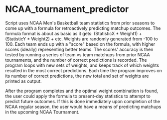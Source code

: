 # NCAA_tournament_predictor

Script uses NCAA Men's Basketball team statistics from prior seasons to come up with a formula for retroactively predicting matchup outcomes.
The formula format is about as basic as it gets: (StatisticX * Weight1) + (StatisticY * Weight2) + etc.
Weights are randomly generated from -100 to 100.
Each team ends up with a "score" based on the formula, with higher scores (ideally) representing better teams.
The scores' accuracy is then tested by running a series of team vs team matchups from prior NCAA tournaments, and the number of correct predictions is recorded.
The program loops with new sets of weights, and keeps track of which weights resulted in the most correct predictions.
Each time the program improves on its number of correct predictions, the new total and set of weights are printed as output.

After the program completes and the optimal weight combination is found, the user could apply the formula to present-day statistics to attempt to predict future outcomes.  If this is done immediately upon completion of the NCAA regular season, the user would have a means of predicting matchups in the upcoming NCAA Tournament.
